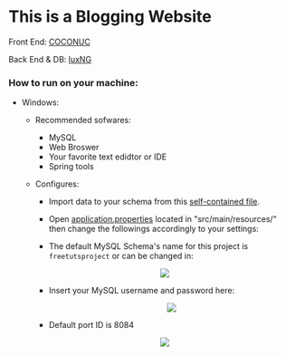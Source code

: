 # This is a Blogging Website

Front End: [COCONUC](https://github.com/COCONUC)

Back End & DB: [luxNG](https://github.com/luxNG)

### How to run on your machine:
  * Windows:
    * Recommended sofwares:
      * MySQL
      * Web Broswer
      * Your favorite text edidtor or IDE
      * Spring tools
    * Configures:
      * Import data to your schema from this [self-contained file](dbFinal.sql). 
      * Open [application.properties](src/main/resources/application.properties) located in "src/main/resources/" then change the followings accordingly to your settings:
      
      * The default MySQL Schema's name for this project is `freetutsproject` or can be changed in:
      <p align="center">
        <img src="https://github.com/COCONUC/Freetuts/assets/53396533/d97ae103-bd1f-4d77-ab23-56a205d48fcf" />
      </p>
      
      * Insert your MySQL username and password here:
        <p align="center">
        <img src="https://github.com/COCONUC/Freetuts/assets/53396533/3096f93c-e416-4b06-9165-169634182f6b" />
        </p>
        
      * Default port ID is 8084
      <p align="center">
        <img src="https://github.com/COCONUC/Freetuts/assets/53396533/742c4855-2a50-4e7b-a2dd-32af542ebe41" />
        </p>

        
